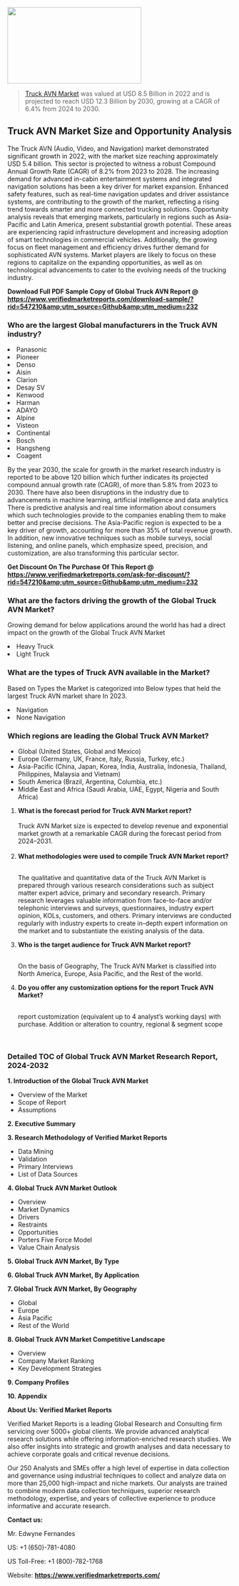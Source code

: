 <img src="https://ffe5etoiles.com/wp-content/uploads/2024/12/MST1-300x171.png" alt="" width="300" height="171" class="alignnone size-medium wp-image-20088" /><blockquote><p><p><a href="https://www.verifiedmarketreports.com/download-sample/?rid=547210&utm_source=Github&utm_medium=232" target="_blank">Truck AVN Market</a> was valued at USD 8.5 Billion in 2022 and is projected to reach USD 12.3 Billion by 2030, growing at a CAGR of 6.4% from 2024 to 2030.</p></blockquote><p><h2>Truck AVN Market Size and Opportunity Analysis</h2> The Truck AVN (Audio, Video, and Navigation) market demonstrated significant growth in 2022, with the market size reaching approximately USD 5.4 billion. This sector is projected to witness a robust Compound Annual Growth Rate (CAGR) of 8.2% from 2023 to 2028. The increasing demand for advanced in-cabin entertainment systems and integrated navigation solutions has been a key driver for market expansion. Enhanced safety features, such as real-time navigation updates and driver assistance systems, are contributing to the growth of the market, reflecting a rising trend towards smarter and more connected trucking solutions. Opportunity analysis reveals that emerging markets, particularly in regions such as Asia-Pacific and Latin America, present substantial growth potential. These areas are experiencing rapid infrastructure development and increasing adoption of smart technologies in commercial vehicles. Additionally, the growing focus on fleet management and efficiency drives further demand for sophisticated AVN systems. Market players are likely to focus on these regions to capitalize on the expanding opportunities, as well as on technological advancements to cater to the evolving needs of the trucking industry. </p><p class=""><strong>Download Full PDF Sample Copy of Global Truck AVN Report @ <a href="https://www.verifiedmarketreports.com/download-sample/?rid=547210&amp;utm_source=Github&amp;utm_medium=232" target="_blank">https://www.verifiedmarketreports.com/download-sample/?rid=547210&amp;utm_source=Github&amp;utm_medium=232</a></strong></p><h3 id="" class="">Who are the largest Global manufacturers in the Truck AVN industry?</h3><p><li>Panasonic</li><li> Pioneer</li><li> Denso</li><li> Aisin</li><li> Clarion</li><li> Desay SV</li><li> Kenwood</li><li> Harman</li><li> ADAYO</li><li> Alpine</li><li> Visteon</li><li> Continental</li><li> Bosch</li><li> Hangsheng</li><li> Coagent</li></p><div class=""><div class="" dir="" data-message-author-role="" data-message-id="" data-message-model-slug=""><div class=""><div class=""><div class=""><div class="" dir="" data-message-author-role="" data-message-id="" data-message-model-slug=""><div class=""><div class=""><p>By the year 2030, the scale for growth in the market research industry is reported to be above 120 billion which further indicates its projected compound annual growth rate (CAGR), of more than 5.8% from 2023 to 2030. There have also been disruptions in the industry due to advancements in machine learning, artificial intelligence and data analytics There is predictive analysis and real time information about consumers which such technologies provide to the companies enabling them to make better and precise decisions. The Asia-Pacific region is expected to be a key driver of growth, accounting for more than 35% of total revenue growth. In addition, new innovative techniques such as mobile surveys, social listening, and online panels, which emphasize speed, precision, and customization, are also transforming this particular sector.</p><p><strong>Get Discount On The Purchase Of This Report @&nbsp; <a href="https://www.verifiedmarketreports.com/ask-for-discount/?rid=547210&amp;utm_source=Github&amp;utm_medium=232" target="_blank">https://www.verifiedmarketreports.com/ask-for-discount/?rid=547210&amp;utm_source=Github&amp;utm_medium=232</a></strong></p></div></div></div></div></div></div></div></div><h3 id="" class="">What are the factors driving the growth of the Global Truck AVN Market?</h3><p id="" class="">Growing demand for below applications around the world has had a direct impact on the growth of the Global Truck AVN Market</p><p id="" class=""><li>Heavy Truck</li><li> Light Truck</li></p><h3 id="" class="">What are the types of Truck AVN available in the Market?</h3><p id="" class="">Based on Types the Market is categorized into Below types that held the largest Truck AVN market share In 2023.</p><p id="" class=""><li>Navigation</li><li> None Navigation</li></p><h3 id="" class="">Which regions are leading the Global Truck AVN Market?</h3><ul><li>Global (United States, Global and Mexico)</li><li>Europe (Germany, UK, France, Italy, Russia, Turkey, etc.)</li><li>Asia-Pacific (China, Japan, Korea, India, Australia, Indonesia, Thailand, Philippines, Malaysia and Vietnam)</li><li>South America (Brazil, Argentina, Columbia, etc.)</li><li>Middle East and Africa (Saudi Arabia, UAE, Egypt, Nigeria and South Africa)</li></ul><p><ol><li><strong>What is the forecast period for Truck AVN Market report?<br /></strong><br /><span data-sheets-root="1" data-sheets-value="{&quot;1&quot;:2,&quot;2&quot;:&quot;XXXX size is expected to develop revenue and exponential market growth at a remarkable CAGR during the forecast period from 2024&ndash;2030.&quot;}" data-sheets-userformat="{&quot;2&quot;:12674,&quot;4&quot;:{&quot;1&quot;:2,&quot;2&quot;:16776960},&quot;10&quot;:2,&quot;11&quot;:0,&quot;15&quot;:&quot;Arial&quot;,&quot;16&quot;:12}">Truck AVN Market size is expected to develop revenue and exponential market growth at a remarkable CAGR during the forecast period from 2024&ndash;2031.</span><br /><br /></li><li><strong>What methodologies were used to compile Truck AVN Market report?<br /><br /></strong><p>The qualitative and quantitative data of the&nbsp;Truck AVN Market is prepared through various research considerations such as subject matter expert advice, primary and secondary research. Primary research leverages valuable information from face-to-face and/or telephonic interviews and surveys, questionnaires, industry expert opinion, KOLs, customers, and others. Primary interviews are conducted regularly with industry experts to create in-depth expert information on the market and to substantiate the existing analysis of the data.&nbsp;</p></li><li><strong>Who is the target audience for Truck AVN Market report?<br /><br /></strong><p>On the basis of Geography, The&nbsp;Truck AVN Market is classified into North America, Europe, Asia Pacific, and the Rest of the world.</p></li><li><strong>Do you offer any customization options for the report Truck AVN Market?<br /><br /></strong><p>report customization (equivalent up to 4 analyst&rsquo;s working days) with purchase. Addition or alteration to country, regional &amp; segment scope</p><p>&nbsp;</p></li></ol></p><h3 id="" class="">Detailed TOC of Global Truck AVN Market Research Report, 2024-2032</h3><p id="" class=""><strong>1. Introduction of the Global Truck AVN Market</strong></p><ul><li>Overview of the Market</li><li>Scope of Report</li><li>Assumptions</li></ul><p id="" class=""><strong>2. Executive Summary</strong></p><p id="" class=""><strong>3. Research Methodology of&nbsp;Verified Market Reports</strong></p><ul><li>Data Mining</li><li>Validation</li><li>Primary Interviews</li><li>List of Data Sources</li></ul><p id="" class=""><strong>4. Global Truck AVN Market Outlook</strong></p><ul><li>Overview</li><li>Market Dynamics</li><li>Drivers</li><li>Restraints</li><li>Opportunities</li><li>Porters Five Force Model</li><li>Value Chain Analysis</li></ul><p id="" class=""><strong>5. Global Truck AVN Market, By&nbsp;Type</strong></p><p id="" class=""><strong>6. Global Truck AVN Market, By Application</strong></p><p id="" class=""><strong>7. Global Truck AVN Market, By Geography</strong></p><ul><li>Global</li><li>Europe</li><li>Asia Pacific</li><li>Rest of the World</li></ul><p id="" class=""><strong>8. Global Truck AVN Market Competitive Landscape</strong></p><ul><li>Overview</li><li>Company Market Ranking</li><li>Key Development Strategies</li></ul><p id="" class=""><strong>9. Company Profiles</strong></p><p id="" class=""><strong>10. Appendix</strong></p><p id="" class=""><strong>About Us: Verified Market Reports</strong></p><p id="" class="">Verified Market Reports is a leading Global Research and Consulting firm servicing over 5000+ global clients. We provide advanced analytical research solutions while offering information-enriched research studies. We also offer insights into strategic and growth analyses and data necessary to achieve corporate goals and critical revenue decisions.</p><p id="" class="">Our 250 Analysts and SMEs offer a high level of expertise in data collection and governance using industrial techniques to collect and analyze data on more than 25,000 high-impact and niche markets. Our analysts are trained to combine modern data collection techniques, superior research methodology, expertise, and years of collective experience to produce informative and accurate research.</p><p id="" class=""><strong>Contact us:</strong></p><p id="" class="">Mr. Edwyne Fernandes</p><p id="" class="">US: +1 (650)-781-4080</p><p id="" class="">US Toll-Free: +1 (800)-782-1768</p><p id="" class="">Website: <a target="" data-test-app-aware-link=""><strong>https://www.verifiedmarketreports.com/</strong></a></p>
